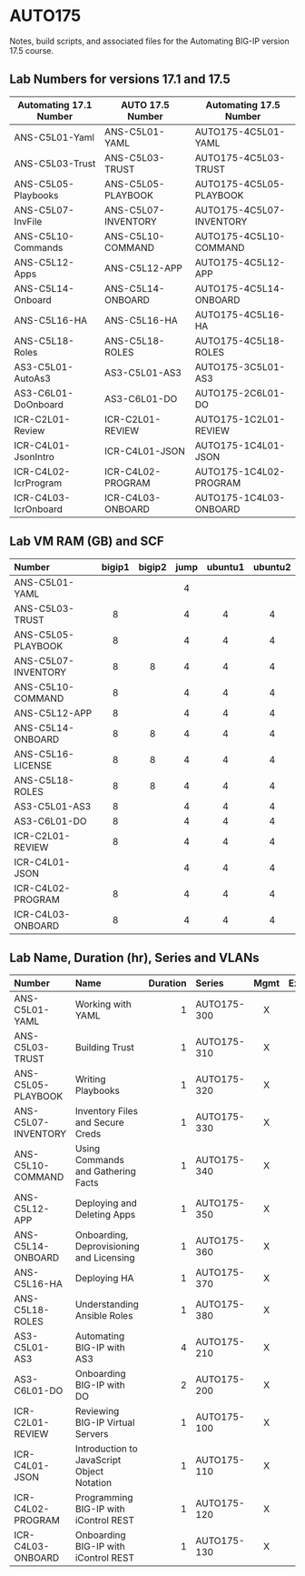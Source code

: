 # AUTO175

Notes, build scripts, and associated files for the Automating BIG-IP version 17.5 course.

## Lab Numbers for versions 17.1 and 17.5

| Automating 17.1 Number | AUTO 17.5 Number    | Automating 17.5 Number   |
| ---------------------- | ------------------- | ------------------------ |
| ANS-C5L01-Yaml         | ANS-C5L01-YAML      | AUTO175-4C5L01-YAML      |
| ANS-C5L03-Trust        | ANS-C5L03-TRUST     | AUTO175-4C5L03-TRUST     |
| ANS-C5L05-Playbooks    | ANS-C5L05-PLAYBOOK  | AUTO175-4C5L05-PLAYBOOK  |
| ANS-C5L07-InvFile      | ANS-C5L07-INVENTORY | AUTO175-4C5L07-INVENTORY |
| ANS-C5L10-Commands     | ANS-C5L10-COMMAND   | AUTO175-4C5L10-COMMAND   |
| ANS-C5L12-Apps         | ANS-C5L12-APP       | AUTO175-4C5L12-APP       |
| ANS-C5L14-Onboard      | ANS-C5L14-ONBOARD   | AUTO175-4C5L14-ONBOARD   |
| ANS-C5L16-HA           | ANS-C5L16-HA        | AUTO175-4C5L16-HA        |
| ANS-C5L18-Roles        | ANS-C5L18-ROLES     | AUTO175-4C5L18-ROLES     |
| AS3-C5L01-AutoAs3      | AS3-C5L01-AS3       | AUTO175-3C5L01-AS3       |
| AS3-C6L01-DoOnboard    | AS3-C6L01-DO        | AUTO175-2C6L01-DO        |
| ICR-C2L01-Review       | ICR-C2L01-REVIEW    | AUTO175-1C2L01-REVIEW    |
| ICR-C4L01-JsonIntro    | ICR-C4L01-JSON      | AUTO175-1C4L01-JSON      |
| ICR-C4L02-IcrProgram   | ICR-C4L02-PROGRAM   | AUTO175-1C4L02-PROGRAM   |
| ICR-C4L03-IcrOnboard   | ICR-C4L03-ONBOARD   | AUTO175-1C4L03-ONBOARD   |

## Lab VM RAM (GB) and SCF

| Number              | bigip1 | bigip2 | jump | ubuntu1 | ubuntu2 |
| :------------------ | :----: | :----: | :--: | :-----: | :-----: |
| ANS-C5L01-YAML      |        |        |  4   |         |         |
| ANS-C5L03-TRUST     |   8    |        |  4   |    4    |    4    |
| ANS-C5L05-PLAYBOOK  |   8    |        |  4   |    4    |    4    |
| ANS-C5L07-INVENTORY |   8    |   8    |  4   |    4    |    4    |
| ANS-C5L10-COMMAND   |   8    |        |  4   |    4    |    4    |
| ANS-C5L12-APP       |   8    |        |  4   |    4    |    4    |
| ANS-C5L14-ONBOARD   |   8    |   8    |  4   |    4    |    4    |
| ANS-C5L16-LICENSE   |   8    |   8    |  4   |    4    |    4    |
| ANS-C5L18-ROLES     |   8    |   8    |  4   |    4    |    4    |
| AS3-C5L01-AS3       |   8    |        |  4   |    4    |    4    |
| AS3-C6L01-DO        |   8    |        |  4   |    4    |    4    |
| ICR-C2L01-REVIEW    |   8    |        |  4   |    4    |    4    |
| ICR-C4L01-JSON      |        |        |  4   |    4    |    4    |
| ICR-C4L02-PROGRAM   |   8    |        |  4   |    4    |    4    |
| ICR-C4L03-ONBOARD   |   8    |        |  4   |    4    |    4    |

## Lab Name, Duration (hr), Series and VLANs

| Number              | Name                                       | Duration | Series      | Mgmt | External | Internal |
| :------------------ | :----------------------------------------- | -------: | :---------- | :--: | :------: | :------: |
| ANS-C5L01-YAML      | Working with YAML                          |        1 | AUTO175-300 |  X   |    X     |          |
| ANS-C5L03-TRUST     | Building Trust                             |        1 | AUTO175-310 |  X   |    X     |          |
| ANS-C5L05-PLAYBOOK  | Writing Playbooks                          |        1 | AUTO175-320 |  X   |    X     |          |
| ANS-C5L07-INVENTORY | Inventory Files and Secure Creds           |        1 | AUTO175-330 |  X   |    X     |          |
| ANS-C5L10-COMMAND   | Using Commands and Gathering Facts         |        1 | AUTO175-340 |  X   |    X     |          |
| ANS-C5L12-APP       | Deploying and Deleting Apps                |        1 | AUTO175-350 |  X   |    X     |          |
| ANS-C5L14-ONBOARD   | Onboarding, Deprovisioning and Licensing   |        1 | AUTO175-360 |  X   |    X     |          |
| ANS-C5L16-HA        | Deploying HA                               |        1 | AUTO175-370 |  X   |    X     |          |
| ANS-C5L18-ROLES     | Understanding Ansible Roles                |        1 | AUTO175-380 |  X   |    X     |          |
| AS3-C5L01-AS3       | Automating BIG-IP with AS3                 |        4 | AUTO175-210 |  X   |    X     |          |
| AS3-C6L01-DO        | Onboarding BIG-IP with DO                  |        2 | AUTO175-200 |  X   |    X     |          |
| ICR-C2L01-REVIEW    | Reviewing BIG-IP Virtual Servers           |        1 | AUTO175-100 |  X   |    X     |          |
| ICR-C4L01-JSON      | Introduction to JavaScript Object Notation |        1 | AUTO175-110 |  X   |    X     |          |
| ICR-C4L02-PROGRAM   | Programming BIG-IP with iControl REST      |        1 | AUTO175-120 |  X   |    X     |          |
| ICR-C4L03-ONBOARD   | Onboarding BIG-IP with iControl REST       |        1 | AUTO175-130 |  X   |    X     |          |